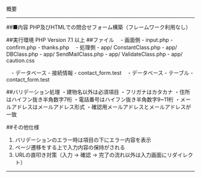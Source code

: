 概要
<hr> 
##■内容
PHP及びHTMLでの問合せフォーム構築（フレームワーク利用なし）

##実行環境
PHP Version 7.1 以上
##ファイル
　- 画面側
    - input.php
    - confirm.php
    - thanks.php
　- 処理側
    - app/ ConstantClass.php
    - app/ DBClass.php
    - app/ SendMailClass.php
    - app/ ValidateClass.php
    - app/ caution.css

　- データベース
    - 接続情報
        - contact_form.test 
　- データベース
    - テーブル
        - contact_form.test 

##バリデーション処理
・建物名以外は必須項目
・フリガナはカタカナ
・住所はハイフン抜き半角数字7桁
・電話番号はハイフン抜き半角数字9~11桁
・メールアドレスはメールアドレス形式
・確認用メールアドレスとメールアドレスが一致

##その他仕様
1. バリデーションのエラー時は項目の下にエラー内容を表示
2. ページ遷移をする上で入力内容の保持がされる
3. URLの直叩き対策（入力 -> 確認 -> 完了の流れ以外は入力画面にリダイレクト）
<hr>


<!-- - ログイン画面 -->

<!-- - 処理
    - input.php
    - confirm.php
    - thanks.php -->